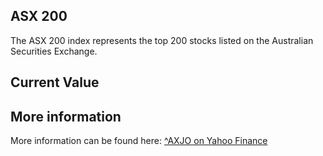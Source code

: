 ## ASX 200

The ASX 200 index represents the top 200 stocks listed on the Australian Securities Exchange.

## Current Value

<Value topic="finance/stock-exchange/index/AXJO" decimals="2" unit="points"/>

## More information

More information can be found here: [^AXJO on Yahoo Finance](https://finance.yahoo.com/quote/^AXJO/)
